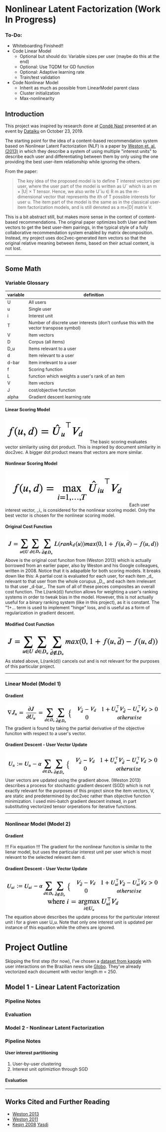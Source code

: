 # Nonlinear Latent Factorization (Work In Progress)

### To-Do:
- Whiteboarding Finished!!
- Code Linear Model
  - Optional but should do: Variable sizes per user (maybe do this at the end)
  - Optional: Use TQDM for GD function
  - Optional: Adaptive learning rate
  - Train/test validation
- Code Nonlinear Model
  - Inherit as much as possible from LinearModel parent class
  - Cluster initialization
  - Max-nonlinearity

## Introduction
This project was inspired by research done at [Condé Nast](https://www.condenast.com/) presented at an event by [Dataiku](https://www.dataiku.com/) on October 23, 2019.

The starting point for the idea of a content-based recommendation system based on Nonlinear Latent Factorization (NLF) is a paper by [Weston et. al. (2013)](https://www.researchgate.net/publication/262245974_Nonlinear_latent_factorization_by_embedding_multiple_user_interests) in which they describe a system of using multiple "interest units" to describe each user and differentiating between them by only using the one providing the best user-item relationship while ignoring the others.

From the paper:
> The key idea of the proposed model is to define T interest vectors per user, where the user part of the model is written as Uˆ which is an m × |U| × T tensor. Hence, we also write Uˆiu ∈ R m as the m-dimensional vector that represents the ith of T possible interests for user u. The item part of the model is the same as in the classical user-item factorization models, and is still denoted as a m×|D| matrix V.

This is a bit abstract still, but makes more sense in the context of content-based recommendations.   The original paper optimizes both User and Item vectors to get the best user-item pairings, in the typical style of a fully collaborative recommendation system enabled by matrix decomposition.  Instead, my project uses doc2vec-generated item vectors so that the original relative meaning between items, based on their actual content, is not lost.

---

## Some Math
### Variable Glossary
| variable | definition                                                                              |
|----------|-----------------------------------------------------------------------------------------|
| U        | All users                                                                               |
| u        | Single user                                                                             |
| i        | Interest unit                                                                           |
| T        | Number of discrete user interests (don't confuse this with the vector transpose symbol) |
| V        | Item vectors                                                                            |
| D        | Corpus (all items)                                                                      |
| D_u      | Items relevant to a user                                                                |
| d        | Item relevant to a user                                                                 |
| d-bar    | Item irrelevant to a user                                                               |
| f        | Scoring function                                                                        |
| L        | function which weights a user's rank of an item                                         |
| V        | Item vectors                                                                            |
| J        | cost/objective function                                                                 |
| alpha    | Gradient descent learning rate                                                          |

#### Linear Scoring Model
<img src = 'img/math/linear_scoring_model.png'/>
The basic scoring evaluates vector similarity using dot product.  This is inspried by document similarity in doc2vec.  A bigger dot product means that vectors are more similar.

#### Nonlinear Scoring Model
<img src = 'img/math/nonlinear_scoring_model.png'/>
Each user interest vector, _i_ is considered for the nonlinear scoring model.  Only the best vector is chosen for the nonlinear scoring model.

#### Original Cost Function
<img src = 'img/math/cost_function.png'/>
Above is the original cost funciton from (Weston 2013) which is actually borrowed from an earlier paper, also by Weston and his Google colleagues, written in 2008.  Notice that it is adapatble for both scoring models.  It breaks down like this: A partial cost is evaluated for each user, for each item _d_ relevant to that user from the whole corupus _D_, and each item irrelevant to that user _d-bar_.  The sum of all of these pieces composites an overall cost function.
The L(rank(d)) function allows for weighting a user's ranking systems in order to tweak bias in the model.  However, this is not actually useful for a binary ranking system (like in this project), as it is constant.  The "1+... term is used to implement "hinge" loss, and is useful as a form of regularization in gradient descent.

#### Modified Cost Function
<img src = 'img/math/modified_cost_function.png'/>
As stated above, L(rank(d)) cancels out and is not relevant for the purposes of this particular project.

---

### Linear Model (Model 1)
#### Gradient
<img src = 'img/math/gradient_linear.png'/>
The gradient is found by taking the partial derivative of the objective funciton with respect to a user's vector.

#### Gradient Descent - User Vector Update
<img src = 'img/math/user_update_linear.png'/>
User vectors are updated using the gradient above.  (Weston 2013) describes a process for stochastic gradient descent (SGD) which is not exactly relevant for the purposes of this project since the item vectors, V, are static and predetermined by doc2vec rather than objective function minimization.  I used mini-batch gradient descent instead, in part substituting vectorized tensor orperations for iterative functions.

---

### Nonlinear Model (Model 2)
#### Gradient
!!! Fix equation !!!
The gradient for the nonlinear funciton is similar to the lienar model, but uses the particular interest unit per user which is most relevant to the selected relevant item d.

#### Gradient Descent - User Vector Update
<img src = 'img/math/user_update_nonlinear.png'/>
The equation above describes the update process for the particular interest unit i for a given user U_u.  Note that only one interest unit is updated per instance of this equation while the others are ignored.


# Project Outline

Skipping the first step (for now), I've chosen a [dataset from kaggle](https://www.kaggle.com/gspmoreira/news-portal-user-interactions-by-globocom) with user interactions on the Brazilian news site [Globo](https://www.globo.com/).  They've already vectorized each document with vector length *m* = 250.

## Model 1 - Linear Latent Factorization

### Pipeline Notes
### Evaluation

### Model 2 - Nonlinear Latent Factorization
### Pipeline Notes
#### User interest partitioning
1. User-by-user clustering
2. Interest unit optimiztion through SGD

#### Evaluation
---

## Works Cited and Further Reading
- [Weston 2013](https://www.researchgate.net/publication/262245974_Nonlinear_latent_factorization_by_embedding_multiple_user_interests)
- [Weston 2011](https://www.researchgate.net/publication/220815909_WSABIE_Scaling_up_to_large_vocabulary_image_annotation)
- [Keqin 2008](https://www.researchgate.net/publication/221324580_A_New_Effective_Collaborative_Filtering_Algorithm_Based_on_User's_Interest_Partition)
[Yasdi](https://www.patrickbaudisch.com/interactingwithrecommendersystems/WorkingNotes/RaminYasdiAcquisitionOfUsersInterests.pdf)
